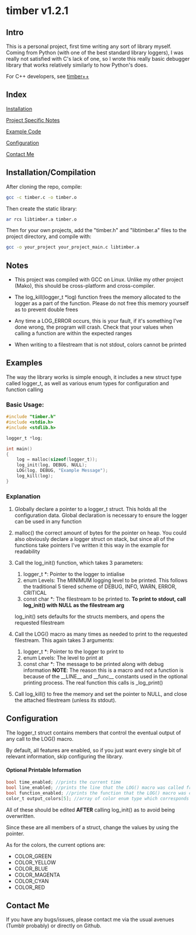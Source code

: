 # timber v1.2.1

## Intro

This is a personal project, first time writing any sort of library myself. Coming from Python (with one of the best standard library loggers), I was really not satisfied with C's lack of one, so I wrote this really basic debugger library that works relatively similarly to how Python's does.

For C++ developers, see [timber++](https://github.com/ccynth1a/timber++)

## Index

[Installation](#installation-compilation)

[Project Specific Notes](#notes)

[Example Code](#examples)

[Configuration](#configuration)

[Contact Me](#contact-me)

## Installation/Compilation

After cloning the repo, compile:
```sh
gcc -c timber.c -o timber.o
```

Then create the static library:
```sh 
ar rcs libtimber.a timber.o 
```

Then for your own projects, add the "timber.h" and "libtimber.a" files to the project directory, and compile with:
```sh 
gcc -o your_project your_project_main.c libtimber.a
```

## Notes

- This project was compiled with GCC on Linux. Unlike my other project (Mako), this should be cross-platform and cross-compiler.
 
- The log_kill(logger_t *log) function frees the memory allocated to the logger as a part of the function. Please do not free this memory yourself as to prevent double frees
 
- Any time a LOG_ERROR occurs, this is your fault, if it's something I've done wrong, the program will crash. Check that your values when calling a function are within the expected ranges

- When writing to a filestream that is not stdout, colors cannot be printed

## Examples

The way the library works is simple enough, it includes a new struct type called logger_t, as well as various enum types for configuration and function calling

### Basic Usage:

```c
#include "timber.h"
#include <stdio.h>
#include <stdlib.h>

logger_t *log;

int main()
{
	log = malloc(sizeof(logger_t));
	log_init(log, DEBUG, NULL);
	LOG(log, DEBUG, "Example Message");
	log_kill(log);
}
```

### Explanation

1. Globally declare a pointer to a logger_t struct. This holds all the configuration data. Global declaration is necessary to ensure the logger can be used in any function

2. malloc() the correct amount of bytes for the pointer on heap. You could also obviously declare a logger struct on stack, but since all of the functions take pointers I've written it this way in the example for readability

3. Call the log_init() function, which takes 3 parameters:
	1. logger_t *: Pointer to the logger to intialise
	2. enum Levels: The MINIMUM logging level to be printed. This follows the traditional 5 tiered scheme of DEBUG, INFO, WARN, ERROR, CRITICAL
	3. const char *: The filestream to be printed to. **To print to stdout, call log_init() with NULL as the filestream arg**
    
	log_init() sets defaults for the structs members, and opens the requested filestream

4. Call the LOG() macro as many times as needed to print to the requested filestream. This again takes 3 arguments:
	1. logger_t *: Pointer to the logger to print to
	2. enum Levels: The level to print at
	3. const char *: The message to be printed along with debug information
	**NOTE**: The reason this is a macro and not a function is because of the \_\_LINE\_\_ and \_\_func\_\_ constants used in the optional printing process. The real function this calls is \_log\_print()

5. Call log_kill() to free the memory and set the pointer to NULL, and close the attached filestream (unless its stdout).

## Configuration

The logger_t struct contains members that control the eventual output of any call to the LOG() macro.

By default, all features are enabled, so if you just want every single bit of relevant information, skip configuring the library.

#### Optional Printable Information
```c
bool time_enabled; //prints the current time
bool line_enabled; //prints the line that the LOG() macro was called from
bool function_enabled; //prints the function that the LOG() macro was called from
color_t output_colors[5]; //array of color enum type which corresponds to the debug levels
```

All of these should be edited **AFTER** calling log_init() as to avoid being overwritten.

Since these are all members of a struct, change the values by using the pointer.

As for the colors, the current options are:
- COLOR_GREEN
- COLOR_YELLOW
- COLOR_BLUE
- COLOR_MAGENTA
- COLOR_CYAN
- COLOR_RED

## Contact Me

If you have any bugs/issues, please contact me via the usual avenues (Tumblr probably) or directly on Github.
